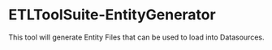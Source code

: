 # ETLToolSuite-EntityGenerator
This tool will generate Entity Files that can be used to load into Datasources.
